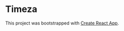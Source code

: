 # Timeza

This project was bootstrapped with [Create React App](https://github.com/facebook/create-react-app).

